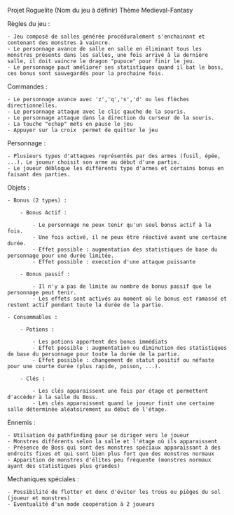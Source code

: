 Projet Roguelite (Nom du jeu à définir)
Thème Medieval-Fantasy

Règles du jeu :

    - Jeu composé de salles générée procéduralement s'enchainant et contenant des monstres à vaincre.
    - Le personnage avance de salle en salle en éliminant tous les monstres présents dans les salles, une fois arrivé à la dernière salle, il doit vaincre le dragon "pupuce" pour finir le jeu.
    - Le personnage paut améliorer ses statistiques quand il bat le boss, ces bonus sont sauvegardés pour la prochaine fois.
 

Commandes :

    - Le personnage avance avec 'z','q','s','d' ou les flèches directionnelles.
    - Le personnage attaque avec le clic gauche de la souris.
    - Le personnage attaque dans la direction du curseur de la souris.
    - La touche "echap" mets en pause le jeu
    - Appuyer sur la croix  permet de quitter le jeu

Personnage :

    - Plusieurs types d'attaques représentés par des armes (fusil, épée, ...). Le joueur choisit son arme au début d'une partie.
    - Le joueur débloque les différents type d'armes et certains bonus en faisant des parties.

Objets :

    - Bonus (2 types) : 

        - Bonus Actif :

            - Le personnage ne peux tenir qu'un seul bonus actif à la fois.
            - Une fois activé, il ne peux être réactivé avant une certaine durée.
            - Effet possible : augmentation des statistiques de base du personnage pour une durée limitée.
            - Effet possible : execution d'une attaque puissante

        - Bonus passif :

            - Il n'y a pas de limite au nombre de bonus passif que le personnage peut tenir.
            - Les effets sont activés au moment où le bonus est ramassé et restent actif pendant toute la durée de la partie.

    - Consommables :

        - Potions :

            - Les potions apportent des bonus immédiats 
            - Effet possible : augmentation ou diminution des statistiques de base du personnage pour toute la durée de la partie.
            - Effet possible : changement de statut positif ou néfaste pour une courte durée (plus rapide, poison, ...).

        - Clés :

            - Les clés apparaissent une fois par étage et permettent d'accèder à la salle du Boss.
            - Les clés apparaissent quand le joueur finit une certaine salle déterminée aléatoirement au début de l'étage.

Ennemis : 

    - Utilsation du pathfinding pour se diriger vers le joueur
    - Monstres différents selon la salle et l'étage où ils apparaissent
    - Présence de Boss qui sont des monstres spéciaux apparaissant à des endroits fixes et qui sont bien plus fort que des monstres normaux
    - Apparition de monstres d'élites peu fréquente (monstres normaux ayant des statistiques plus grandes)


Mechaniques spéciales :

    - Possibilité de flotter et donc d'éviter les trous ou pièges du sol (joueur et monstres)
    - Eventualité d'un mode coopération à 2 joueurs